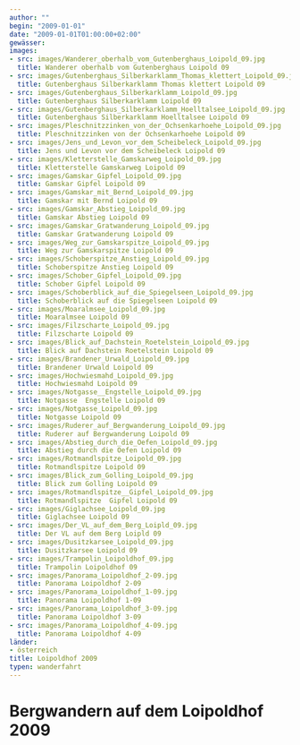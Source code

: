 ```yaml
---
author: ""
begin: "2009-01-01"
date: "2009-01-01T01:00:00+02:00"
gewässer:
images:
- src: images/Wanderer_oberhalb_vom_Gutenberghaus_Loipold_09.jpg
  title: Wanderer oberhalb vom Gutenberghaus Loipold 09
- src: images/Gutenberghaus_Silberkarklamm_Thomas_klettert_Loipold_09.jpg
  title: Gutenberghaus Silberkarklamm Thomas klettert Loipold 09
- src: images/Gutenberghaus_Silberkarklamm_Loipold_09.jpg
  title: Gutenberghaus Silberkarklamm Loipold 09
- src: images/Gutenberghaus_Silberkarklamm_Hoelltalsee_Loipold_09.jpg
  title: Gutenberghaus Silberkarklamm Hoelltalsee Loipold 09
- src: images/Pleschnitzzinken_von_der_Ochsenkarhoehe_Loipold_09.jpg
  title: Pleschnitzzinken von der Ochsenkarhoehe Loipold 09
- src: images/Jens_und_Levon_vor_dem_Scheibeleck_Loipold_09.jpg
  title: Jens und Levon vor dem Scheibeleck Loipold 09
- src: images/Kletterstelle_Gamskarweg_Loipold_09.jpg
  title: Kletterstelle Gamskarweg Loipold 09
- src: images/Gamskar_Gipfel_Loipold_09.jpg
  title: Gamskar Gipfel Loipold 09
- src: images/Gamskar_mit_Bernd_Loipold_09.jpg
  title: Gamskar mit Bernd Loipold 09
- src: images/Gamskar_Abstieg_Loipold_09.jpg
  title: Gamskar Abstieg Loipold 09
- src: images/Gamskar_Gratwanderung_Loipold_09.jpg
  title: Gamskar Gratwanderung Loipold 09
- src: images/Weg_zur_Gamskarspitze_Loipold_09.jpg
  title: Weg zur Gamskarspitze Loipold 09
- src: images/Schoberspitze_Anstieg_Loipold_09.jpg
  title: Schoberspitze Anstieg Loipold 09
- src: images/Schober_Gipfel_Loipold_09.jpg
  title: Schober Gipfel Loipold 09
- src: images/Schoberblick_auf_die_Spiegelseen_Loipold_09.jpg
  title: Schoberblick auf die Spiegelseen Loipold 09
- src: images/Moaralmsee_Loipold_09.jpg
  title: Moaralmsee Loipold 09
- src: images/Filzscharte_Loipold_09.jpg
  title: Filzscharte Loipold 09
- src: images/Blick_auf_Dachstein_Roetelstein_Loipold_09.jpg
  title: Blick auf Dachstein Roetelstein Loipold 09
- src: images/Brandener_Urwald_Loipold_09.jpg
  title: Brandener Urwald Loipold 09
- src: images/Hochwiesmahd_Loipold_09.jpg
  title: Hochwiesmahd Loipold 09
- src: images/Notgasse__Engstelle_Loipold_09.jpg
  title: Notgasse  Engstelle Loipold 09
- src: images/Notgasse_Loipold_09.jpg
  title: Notgasse Loipold 09
- src: images/Ruderer_auf_Bergwanderung_Loipold_09.jpg
  title: Ruderer auf Bergwanderung Loipold 09
- src: images/Abstieg_durch_die_Oefen_Loipold_09.jpg
  title: Abstieg durch die Oefen Loipold 09
- src: images/Rotmandlspitze_Loipold_09.jpg
  title: Rotmandlspitze Loipold 09
- src: images/Blick_zum_Golling_Loipold_09.jpg
  title: Blick zum Golling Loipold 09
- src: images/Rotmandlspitze__Gipfel_Loipold_09.jpg
  title: Rotmandlspitze  Gipfel Loipold 09
- src: images/Giglachsee_Loipold_09.jpg
  title: Giglachsee Loipold 09
- src: images/Der_VL_auf_dem_Berg_Loipld_09.jpg
  title: Der VL auf dem Berg Loipld 09
- src: images/Dusitzkarsee_Loipold_09.jpg
  title: Dusitzkarsee Loipold 09
- src: images/Trampolin_Loipoldhof_09.jpg
  title: Trampolin Loipoldhof 09
- src: images/Panorama_Loipoldhof_2-09.jpg
  title: Panorama Loipoldhof 2-09
- src: images/Panorama_Loipoldhof_1-09.jpg
  title: Panorama Loipoldhof 1-09
- src: images/Panorama_Loipoldhof_3-09.jpg
  title: Panorama Loipoldhof 3-09
- src: images/Panorama_Loipoldhof_4-09.jpg
  title: Panorama Loipoldhof 4-09
länder: 
- österreich
title: Loipoldhof 2009
typen: wanderfahrt
---
```



# Bergwandern auf dem Loipoldhof 2009


